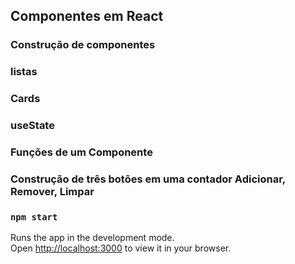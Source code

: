 
## Componentes em React


###  Construção  de componentes 
###  listas
###  Cards
###  useState
### Funções de um Componente
### Construção de três botões em uma contador Adicionar, Remover, Limpar


### `npm start`

Runs the app in the development mode.\
Open [http://localhost:3000](http://localhost:3000) to view it in your browser.


